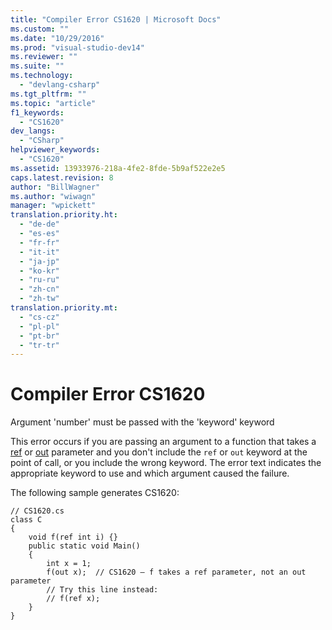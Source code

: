 ```yaml
---
title: "Compiler Error CS1620 | Microsoft Docs"
ms.custom: ""
ms.date: "10/29/2016"
ms.prod: "visual-studio-dev14"
ms.reviewer: ""
ms.suite: ""
ms.technology: 
  - "devlang-csharp"
ms.tgt_pltfrm: ""
ms.topic: "article"
f1_keywords: 
  - "CS1620"
dev_langs: 
  - "CSharp"
helpviewer_keywords: 
  - "CS1620"
ms.assetid: 13933976-218a-4fe2-8fde-5b9af522e2e5
caps.latest.revision: 8
author: "BillWagner"
ms.author: "wiwagn"
manager: "wpickett"
translation.priority.ht: 
  - "de-de"
  - "es-es"
  - "fr-fr"
  - "it-it"
  - "ja-jp"
  - "ko-kr"
  - "ru-ru"
  - "zh-cn"
  - "zh-tw"
translation.priority.mt: 
  - "cs-cz"
  - "pl-pl"
  - "pt-br"
  - "tr-tr"
---
```

# Compiler Error CS1620
Argument 'number' must be passed with the 'keyword' keyword  
  
 This error occurs if you are passing an argument to a function that takes a [ref](../../csharp/language-reference/keywords/ref.md) or [out](../../csharp/language-reference/keywords/out.md) parameter and you don't include the `ref` or `out` keyword at the point of call, or you include the wrong keyword. The error text indicates the appropriate keyword to use and which argument caused the failure.  
  
 The following sample generates CS1620:  
  
```  
// CS1620.cs  
class C  
{  
    void f(ref int i) {}  
    public static void Main()  
    {  
        int x = 1;  
        f(out x);  // CS1620 – f takes a ref parameter, not an out parameter  
        // Try this line instead:  
        // f(ref x);  
    }  
}  
```